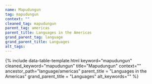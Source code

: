 ```yaml
---
name: Mapudungun
tag: mapudungun
context: ""
cleaned_tag: mapudungun
parent_tag: americas
parent_title: Languages in the Americas
grand_parent_tag: language
grand_parent_title: Languages
alt_tags: 
---
```


{% include data-table-template.html 
  keyword="mapudungun" 
  cleaned_keyword="mapudungun" 
  title="Mapudungun"
  context=""
  ancestor_path="language/americas" 
  parent_title = "Languages in the Americas"
  grand_parent_title = "Languages"
  alt_keywords=""
%}

